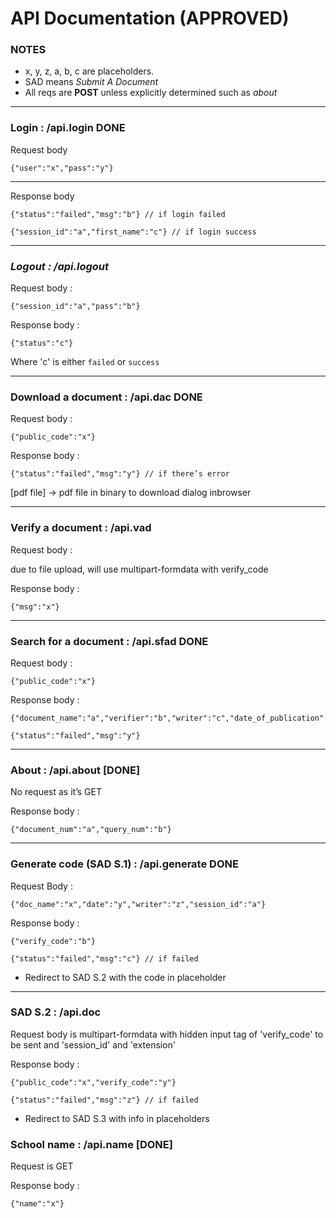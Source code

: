 ﻿# API Documentation (APPROVED)

### **NOTES**

- x, y, z, a, b, c are placeholders.
- SAD means _Submit A Document_
- All reqs are **POST** unless explicitly determined such as _about_

---

### **Login : /api.login** DONE

Request body

```jsonc
{"user":"x","pass":"y"}
```

---
 
Response body

```jsonc
{"status":"failed","msg":"b"} // if login failed
```

```jsonc
{"session_id":"a","first_name":"c"} // if login success
```

---
### *Logout : /api.logout*

Request body :
```jsonc
{"session_id":"a","pass":"b"}
```

Response body :
```jsonc
{"status":"c"}
```
Where 'c' is either `failed` or `success`

---

### **Download a document : /api.dac** DONE

Request body :

```jsonc
{"public_code":"x"}
```

Response body :

```jsonc
{"status":"failed","msg":"y"} // if there’s error
```

[pdf file] → pdf file in binary to download dialog inbrowser

---

### **Verify a document : /api.vad**

Request body :

due to file upload, will use multipart-formdata with verify_code

Response body :

```jsonc
{"msg":"x"}
```

---

### **Search for a document : /api.sfad** DONE

Request body :

```jsonc
{"public_code":"x"}
```

Response body :

```jsonc
{"document_name":"a","verifier":"b","writer":"c","date_of_publication":"d"}
```

```jsonc
{"status":"failed","msg":"y"}
```

---

### **About : /api.about** [DONE]

No request as it’s GET

Response body :

```jsonc
{"document_num":"a","query_num":"b"}
```

---

### **Generate code (SAD S.1) : /api.generate** DONE

Request Body :

```jsonc
{"doc_name":"x","date":"y","writer":"z","session_id":"a"}
```

Response body :

```jsonc
{"verify_code":"b"}
```

```jsonc
{"status":"failed","msg":"c"} // if failed
```

- Redirect to SAD S.2 with the code in placeholder

---

### **SAD S.2 : /api.doc**

Request body is multipart-formdata with hidden input tag of 'verify_code' to be sent and 'session_id' and 'extension'

Response body :

```jsonc
{"public_code":"x","verify_code":"y"}
```

```jsonc
{"status":"failed","msg":"z"} // if failed
```

- Redirect to SAD S.3 with info in placeholders

### **School name : /api.name** [DONE]

Request is GET

Response body :
```jsonc
{"name":"x"}
```
